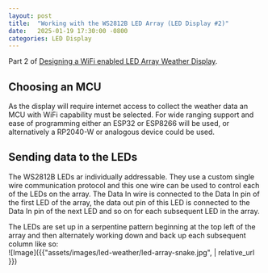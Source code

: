 ```yaml
---
layout: post
title:  "Working with the WS2812B LED Array (LED Display #2)"
date:   2025-01-19 17:30:00 -0800
categories: LED Display
---
```

  
Part 2 of [Designing a WiFi enabled LED Array Weather Display](https://jondleary.github.io/led/display/2025/01/19/wifi-led-array-display-01.html).  
  
## Choosing an MCU  
  
As the display will require internet access to collect the weather data an MCU with WiFi capability must be selected. For wide ranging support and ease of programming either an ESP32 or ESP8266 will be used, or alternatively a RP2040-W or analogous device could be used.   
  
## Sending data to the LEDs  
   
The WS2812B LEDs ar individually addressable. They use a custom single wire communication protocol and this one wire can be used to control each of the LEDs on the array. The Data In wire is connected to the Data In pin of the first LED of the array, the data out pin of this LED is connected to the Data In pin of the next LED and so on for each subsequent LED in the array.

The LEDs are set up in a serpentine pattern beginning at the top left of the array and then alternately working down and back up each subsequent column like so:  
![Image]({{"assets/images/led-weather/led-array-snake.jpg",  | relative_url }})   



